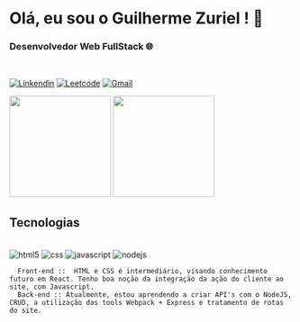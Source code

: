 # Olá, eu sou o Guilherme Zuriel ! 🤖

### Desenvolvedor Web FullStack 🌐

<br/>

[![Linkendin](https://img.shields.io/badge/LinkedIn-0077B5?style=for-the-badge&logo=linkedin&logoColor=white)](https://www.linkedin.com/in/guilherme-zuriel-63aa9b248/)
[![Leetcode](https://img.shields.io/badge/-LeetCode-FFA116?style=for-the-badge&logo=LeetCode&logoColor=black)](https://leetcode.com/guilhermezuriel/)
[![Gmail](https://img.shields.io/badge/Gmail-D14836?style=for-the-badge&logo=gmail&logoColor=white)](mailto:guizuriel.dev@gmail.com)

<div>
<img height="180em" src="https://github-readme-stats.vercel.app/api?username=guilhermezuriel&show_icons=true&theme=dark">
<img height="180em" src="https://github-readme-stats.vercel.app/api/top-langs/?username=guilhermezuriel&theme=dark">
</div>

## Tecnologias

<div style="display: inline_block"><br/>
<img align="center" alt="html5" src ="https://img.shields.io/badge/HTML5-E34F26?style=for-the-badge&logo=html5&logoColor=white">
<img align="center" alt="css" src ="https://img.shields.io/badge/CSS3-1572B6?style=for-the-badge&logo=css3&logoColor=white">
<img align="center" alt="javascript" src ="https://img.shields.io/badge/JavaScript-323330?style=for-the-badge&logo=javascript&logoColor=F7DF1E">
<img align="center" alt="nodejs" src ="https://img.shields.io/badge/Node.js-43853D?style=for-the-badge&logo=node.js&logoColor=white">

<br/>
</div>

      Front-end ::  HTML e CSS é intermediário, visando conhecimento futuro em React. Tenho boa noção da integração da ação do cliente ao site, com Javascript.
      Back-end :: Atualmente, estou aprendendo a criar API's com o NodeJS, CRUD, a utilização das tools Webpack + Express e tratamento de rotas do site.

